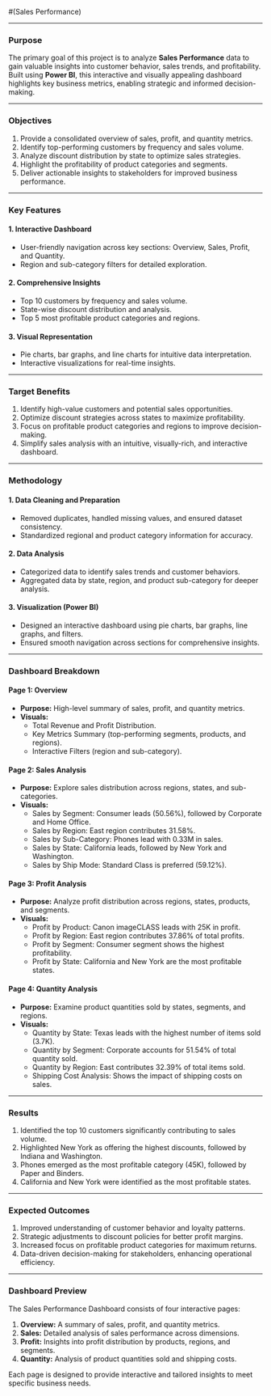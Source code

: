 #(Sales Performance) 


---

### **Purpose**  
The primary goal of this project is to analyze **Sales Performance** data to gain valuable insights into customer behavior, sales trends, and profitability. Built using **Power BI**, this interactive and visually appealing dashboard highlights key business metrics, enabling strategic and informed decision-making.  

---

### **Objectives**  
1. Provide a consolidated overview of sales, profit, and quantity metrics.  
2. Identify top-performing customers by frequency and sales volume.  
3. Analyze discount distribution by state to optimize sales strategies.  
4. Highlight the profitability of product categories and segments.  
5. Deliver actionable insights to stakeholders for improved business performance.  

---

### **Key Features**  

#### **1. Interactive Dashboard**  
- User-friendly navigation across key sections: Overview, Sales, Profit, and Quantity.  
- Region and sub-category filters for detailed exploration.  

#### **2. Comprehensive Insights**  
- Top 10 customers by frequency and sales volume.  
- State-wise discount distribution and analysis.  
- Top 5 most profitable product categories and regions.  

#### **3. Visual Representation**  
- Pie charts, bar graphs, and line charts for intuitive data interpretation.  
- Interactive visualizations for real-time insights.  

---

### **Target Benefits**  
1. Identify high-value customers and potential sales opportunities.  
2. Optimize discount strategies across states to maximize profitability.  
3. Focus on profitable product categories and regions to improve decision-making.  
4. Simplify sales analysis with an intuitive, visually-rich, and interactive dashboard.  

---

### **Methodology**  

#### **1. Data Cleaning and Preparation**  
- Removed duplicates, handled missing values, and ensured dataset consistency.  
- Standardized regional and product category information for accuracy.  

#### **2. Data Analysis**  
- Categorized data to identify sales trends and customer behaviors.  
- Aggregated data by state, region, and product sub-category for deeper analysis.  

#### **3. Visualization (Power BI)**  
- Designed an interactive dashboard using pie charts, bar graphs, line graphs, and filters.  
- Ensured smooth navigation across sections for comprehensive insights.  

---

### **Dashboard Breakdown**  

#### **Page 1: Overview**  
- **Purpose:** High-level summary of sales, profit, and quantity metrics.  
- **Visuals:**  
  - Total Revenue and Profit Distribution.  
  - Key Metrics Summary (top-performing segments, products, and regions).  
  - Interactive Filters (region and sub-category).  

#### **Page 2: Sales Analysis**  
- **Purpose:** Explore sales distribution across regions, states, and sub-categories.  
- **Visuals:**  
  - Sales by Segment: Consumer leads (50.56%), followed by Corporate and Home Office.  
  - Sales by Region: East region contributes 31.58%.  
  - Sales by Sub-Category: Phones lead with 0.33M in sales.  
  - Sales by State: California leads, followed by New York and Washington.  
  - Sales by Ship Mode: Standard Class is preferred (59.12%).  

#### **Page 3: Profit Analysis**  
- **Purpose:** Analyze profit distribution across regions, states, products, and segments.  
- **Visuals:**  
  - Profit by Product: Canon imageCLASS leads with 25K in profit.  
  - Profit by Region: East region contributes 37.86% of total profits.  
  - Profit by Segment: Consumer segment shows the highest profitability.  
  - Profit by State: California and New York are the most profitable states.  

#### **Page 4: Quantity Analysis**  
- **Purpose:** Examine product quantities sold by states, segments, and regions.  
- **Visuals:**  
  - Quantity by State: Texas leads with the highest number of items sold (3.7K).  
  - Quantity by Segment: Corporate accounts for 51.54% of total quantity sold.  
  - Quantity by Region: East contributes 32.39% of total items sold.  
  - Shipping Cost Analysis: Shows the impact of shipping costs on sales.  

---

### **Results**  
1. Identified the top 10 customers significantly contributing to sales volume.  
2. Highlighted New York as offering the highest discounts, followed by Indiana and Washington.  
3. Phones emerged as the most profitable category (45K), followed by Paper and Binders.  
4. California and New York were identified as the most profitable states.  

---

### **Expected Outcomes**  
1. Improved understanding of customer behavior and loyalty patterns.  
2. Strategic adjustments to discount policies for better profit margins.  
3. Increased focus on profitable product categories for maximum returns.  
4. Data-driven decision-making for stakeholders, enhancing operational efficiency.  

---

### **Dashboard Preview**  
The Sales Performance Dashboard consists of four interactive pages:  

1. **Overview:** A summary of sales, profit, and quantity metrics.  
2. **Sales:** Detailed analysis of sales performance across dimensions.  
3. **Profit:** Insights into profit distribution by products, regions, and segments.  
4. **Quantity:** Analysis of product quantities sold and shipping costs.  

Each page is designed to provide interactive and tailored insights to meet specific business needs.  


